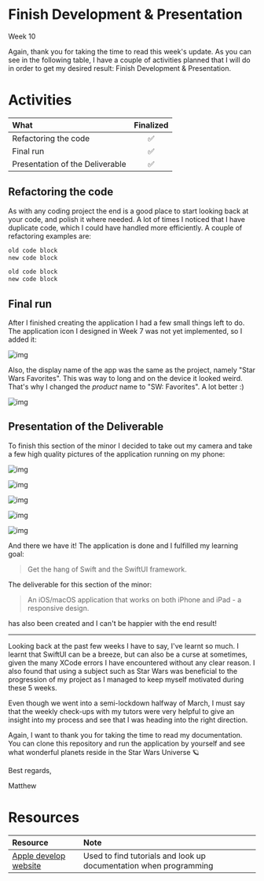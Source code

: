 # Finish Development & Presentation
Week 10

Again, thank you for taking the time to read this week's update. As you can see in the following table, I have a couple of activities planned that I will do in order to get my desired result: Finish Development & Presentation.

# Activities

|What|Finalized|
|:---|:---:|
|Refactoring the code|✅|
|Final run|✅|
|Presentation of the Deliverable|✅|

## Refactoring the code

As with any coding project the end is a good place to start looking back at your code, and polish it where needed. A lot of times I noticed that I have duplicate code, which I could have handled more efficiently. A couple of refactoring examples are:

```swift
old code block
new code block
```

```swift
old code block
new code block
```

## Final run

After I finished creating the application I had a few small things left to do. The application icon I designed in Week 7 was not yet implemented, so I added it:

![img](https://raw.githubusercontent.com/mwdossantos/kb-86/master/docs/images/appicon.png)

Also, the display name of the app was the same as the project, namely "Star Wars Favorites". This was way to long and on the device it looked weird. That's why I changed the *product* name to "SW: Favorites". A lot better :)

![img](https://raw.githubusercontent.com/mwdossantos/kb-86/master/docs/images/appname.png)

## Presentation of the Deliverable

To finish this section of the minor I decided to take out my camera and take a few high quality pictures of the application running on my phone:

![img](https://raw.githubusercontent.com/mwdossantos/kb-86/master/docs/images/swpromo1.jpeg)

![img](https://raw.githubusercontent.com/mwdossantos/kb-86/master/docs/images/swpromo2.jpeg)

![img](https://raw.githubusercontent.com/mwdossantos/kb-86/master/docs/images/swpromo3.jpeg)

![img](https://raw.githubusercontent.com/mwdossantos/kb-86/master/docs/images/swpromo4.jpeg)

![img](https://raw.githubusercontent.com/mwdossantos/kb-86/master/docs/images/swpromo5.jpeg)

And there we have it! The application is done and I fulfilled my learning goal:

> Get the hang of Swift and the SwiftUI framework.

The deliverable for this section of the minor:

> An iOS/macOS application that works on both iPhone and iPad - a responsive design.

has also been created and I can't be happier with the end result!

---

Looking back at the past few weeks I have to say, I've learnt so much. I learnt that SwiftUI can be a breeze, but can also be a curse at sometimes, given the many XCode errors I have encountered without any clear reason. I also found that using a subject such as Star Wars was beneficial to the progression of my project as I managed to keep myself motivated during these 5 weeks.

Even though we went into a semi-lockdown halfway of March, I must say that the weekly check-ups with my tutors were very helpful to give an insight into my process and see that I was heading into the right direction.

Again, I want to thank you for taking the time to read my documentation. You can clone this repository and run the application by yourself and see what wonderful planets reside in the Star Wars Universe 🪐

Best regards,

Matthew

# Resources

| Resource | Note |
| :--- | :--- |
| [Apple develop website](https://developer.apple.com/develop/) | Used to find tutorials and look up documentation when programming |

